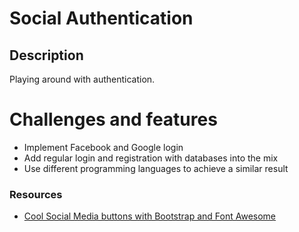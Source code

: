 # Social Authentication

## Description

Playing around with authentication.

# Challenges and features

*   Implement Facebook and Google login
*   Add regular login and registration with databases into the mix
*   Use different programming languages to achieve a similar result

### Resources
*   [Cool Social Media buttons with Bootstrap and Font Awesome](https://lipis.github.io/bootstrap-social/)
